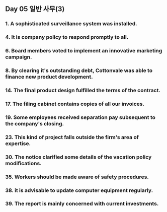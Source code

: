 ## Day 05 일반 사무(3)

### 1. A sophisticated surveillance system was installed.

### 4. It is company policy to respond promptly to all.

### 6. Board members voted to implement an innovative marketing campaign.

### 8. By clearing it's outstanding debt, Cottonvale was able to finance new product development.

### 14. The final product design fulfilled the terms of the contract.

### 17. The filing cabinet contains copies of all our invoices.

### 19. Some employees received separation pay subsequent to the company's closing.

### 23. This kind of project falls outside the firm's area of expertise.

### 30. The notice clarified some details of the vacation policy modifications.

### 35. Workers should be made aware of safety procedures.

### 38. it is advisable to update computer equipment regularly.

### 39. The report is mainly concerned with current investments.
